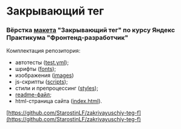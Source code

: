 # Закрывающий тег
### Вёрстка [макета](https://www.figma.com/file/JQhPLs2COLIeZtAtlsBS34/%238-%3C%2Fзакрывающий-тег%3E?node-id=0%3A1&mode=dev) "Закрывающий тег" по курсу Яндекс Практикума "Фронтенд-разработчик"

Комплектация репозитория:

- автотесты ([test.yml](https://github.com/StarostinLF/zakrivayuschiy-teg-f/blob/main/.github/workflows/tests.yml));
- шрифты ([fonts](https://github.com/StarostinLF/zakrivayuschiy-teg-f/tree/main/fonts));
- изображения ([images](https://github.com/StarostinLF/zakrivayuschiy-teg-f/tree/main/images))
- js-скрипты ([scripts](https://github.com/StarostinLF/zakrivayuschiy-teg-f/tree/main/scripts));
- стили и препроцессинг ([styles](https://github.com/StarostinLF/zakrivayuschiy-teg-f/tree/main/styles));
- [readme-файл](https://github.com/StarostinLF/zakrivayuschiy-teg-f/blob/main/README.md);
- html-страница сайта ([index.html](https://github.com/StarostinLF/zakrivayuschiy-teg-f/blob/main/index.html)).

[https://github.com/StarostinLF/zakrivayuschiy-teg-f](https://github.com/StarostinLF/zakrivayuschiy-teg-f)
